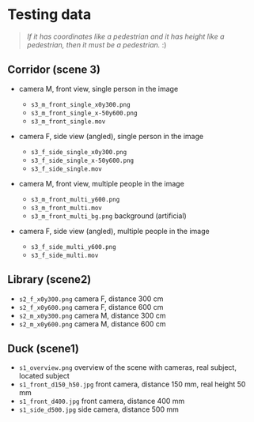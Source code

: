 # Testing data

> *If it has coordinates like a pedestrian and it has height like a pedestrian, then it must be a pedestrian.* :)

## Corridor (scene 3)
* camera M, front view, single person in the image
  * `s3_m_front_single_x0y300.png`
  * `s3_m_front_single_x-50y600.png`
  * `s3_m_front_single.mov`
* camera F, side view (angled), single person in the image
  * `s3_f_side_single_x0y300.png`
  * `s3_f_side_single_x-50y600.png`
  * `s3_f_side_single.mov`

* camera M, front view, multiple people in the image
  * `s3_m_front_multi_y600.png`
  * `s3_m_front_multi.mov`
  * `s3_m_front_multi_bg.png` background (artificial)
* camera F, side view (angled), multiple people in the image
  * `s3_f_side_multi_y600.png`
  * `s3_f_side_multi.mov`

## Library (scene2)

* `s2_f_x0y300.png` camera F, distance 300 cm
* `s2_f_x0y600.png` camera F, distance 600 cm
* `s2_m_x0y300.png` camera M, distance 300 cm
* `s2_m_x0y600.png` camera M, distance 600 cm

## Duck (scene1)
* `s1_overview.png` overview of the scene with cameras, real subject, located subject
* `s1_front_d150_h50.jpg` front camera, distance 150 mm, real height 50 mm
* `s1_front_d400.jpg` front camera, distance 400 mm
* `s1_side_d500.jpg` side camera, distance 500 mm

